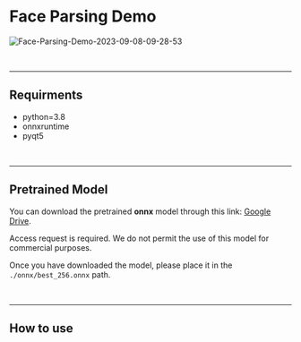 # Face Parsing Demo

![Face-Parsing-Demo-2023-09-08-09-28-53](https://github.com/Seungeun-Han/SCANet_Real-Time_Face_Parsing_Using_Spatial_and_Channel_Attention/assets/101082685/a05cf0c4-ffd3-459c-9b81-559140face7e)

<br>
<hr>

## Requirments
- python=3.8
- onnxruntime
- pyqt5

<br>
<hr>

## Pretrained Model
You can download the pretrained __onnx__ model through this link: [Google Drive](https://drive.google.com/file/d/1vhQw03J8YyxCAi3JMquOY46yMSsjQNJ1/view?usp=sharing). 

Access request is  required.
We do not permit the use of this model for commercial purposes.

Once you have downloaded the model, please place it in the ```./onnx/best_256.onnx``` path.

<br>
<hr>

## How to use
